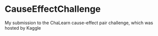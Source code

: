 CauseEffectChallenge
====================

My submission to the ChaLearn cause-effect pair challenge, which was hosted by Kaggle
